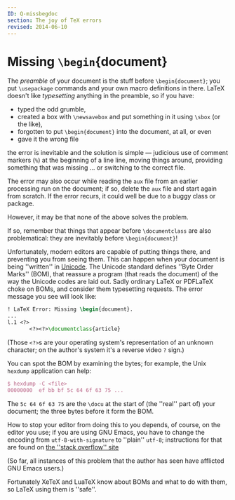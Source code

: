 ```yaml
---
ID: Q-missbegdoc
section: The joy of TeX errors
revised: 2014-06-10
---
```

# Missing `\begin`{document}

The _preamble_ of your document is the stuff before
`\begin{document}`; you put `\usepackage` commands and
your own macro definitions in there.  LaTeX doesn't like
_typesetting_ anything in the preamble, so if you have:
  

-  typed the odd grumble,
-  created a box with `\newsavebox` and put something in it
    using `\sbox` (or the like),
-  forgotten to put `\begin{document}` into the document,
    at all, or even
-  gave it the wrong file

the error is inevitable and the solution is simple&nbsp;&mdash; judicious use
of comment markers (`%`) at the beginning of a line
line, moving things around, providing something that was
missing&nbsp;&hellip; or switching to the correct file.

The error may also occur while reading the `aux` file from an
earlier processing run on the document; if so, delete the
`aux` file and start again from scratch.  If the error
recurs, it could well be due to a buggy class or package.

However, it may be that none of the above solves the problem.

If so, remember that things that appear before `\documentclass` are
also problematical: they are inevitably before
`\begin{document}`!

Unfortunately, modern editors are capable of putting things there, and
preventing you from seeing them.  This can happen when your document
is being ''written'' in [Unicode](FAQ-unicode.md).  The Unicode
standard defines ''Byte Order Marks'' (BOM), that reassure a
program (that reads the document) of the way the Unicode codes are
laid out.  Sadly ordinary LaTeX or PDFLaTeX choke on
BOMs, and consider them typesetting requests.  The error
message you see will look like:
```latex
! LaTeX Error: Missing \begin{document}.
...
l.1 <?>
       <?><?>\documentclass{article}
```
(Those `<?>`s are your operating system's representation of an
unknown character; on the author's system it's a reverse video
`?` sign.)

You can spot the BOM by examining the bytes; for example, the
Unix `hexdump` application can help:
```latex
$ hexdump -C <file>
00000000  ef bb bf 5c 64 6f 63 75 ...
```
The `5c 64 6f 63 75` are the `\docu` at the start of
(the ''real'' part of) your document; the three bytes before it form the
BOM.

How to stop your editor from doing this to you depends, of course, on
the editor you use; if you are using GNU Emacs, you have to
change the encoding from `utf-8-with-signature` to ''plain''
`utf-8`; instructions for that are found on
[the ''stack overflow'' site](http://stackoverflow.com/questions/3859274/)

(So far, all instances of this problem that the author has seen have
afflicted GNU Emacs users.)

Fortunately XeTeX and LuaTeX know about BOMs and what to
do with them, so LaTeX using them is ''safe''.

